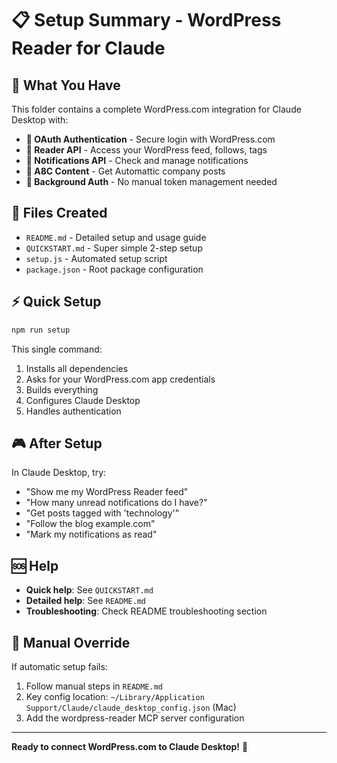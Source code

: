 # 📋 Setup Summary - WordPress Reader for Claude

## 📁 What You Have

This folder contains a complete WordPress.com integration for Claude Desktop with:

- **🔐 OAuth Authentication** - Secure login with WordPress.com
- **📖 Reader API** - Access your WordPress feed, follows, tags
- **🔔 Notifications API** - Check and manage notifications  
- **🏢 A8C Content** - Get Automattic company posts
- **🤖 Background Auth** - No manual token management needed

## 🎯 Files Created

- `README.md` - Detailed setup and usage guide
- `QUICKSTART.md` - Super simple 2-step setup
- `setup.js` - Automated setup script
- `package.json` - Root package configuration

## ⚡ Quick Setup

```bash
npm run setup
```

This single command:
1. Installs all dependencies
2. Asks for your WordPress.com app credentials
3. Builds everything
4. Configures Claude Desktop
5. Handles authentication

## 🎮 After Setup

In Claude Desktop, try:
- "Show me my WordPress Reader feed"
- "How many unread notifications do I have?"
- "Get posts tagged with 'technology'"
- "Follow the blog example.com"
- "Mark my notifications as read"

## 🆘 Help

- **Quick help**: See `QUICKSTART.md`
- **Detailed help**: See `README.md` 
- **Troubleshooting**: Check README troubleshooting section

## 🔧 Manual Override

If automatic setup fails:
1. Follow manual steps in `README.md`
2. Key config location: `~/Library/Application Support/Claude/claude_desktop_config.json` (Mac)
3. Add the wordpress-reader MCP server configuration

---

**Ready to connect WordPress.com to Claude Desktop!** 🚀